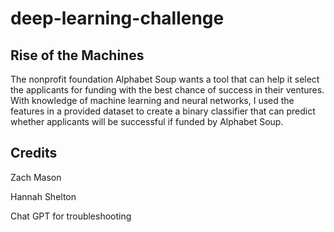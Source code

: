 # deep-learning-challenge

## Rise of the Machines
The nonprofit foundation Alphabet Soup wants a tool that can help it select the applicants for funding with the best chance of success in their ventures. With knowledge of machine learning and neural networks, I used the features in a provided dataset to create a binary classifier that can predict whether applicants will be successful if funded by Alphabet Soup.


## Credits
Zach Mason

Hannah Shelton

Chat GPT for troubleshooting
